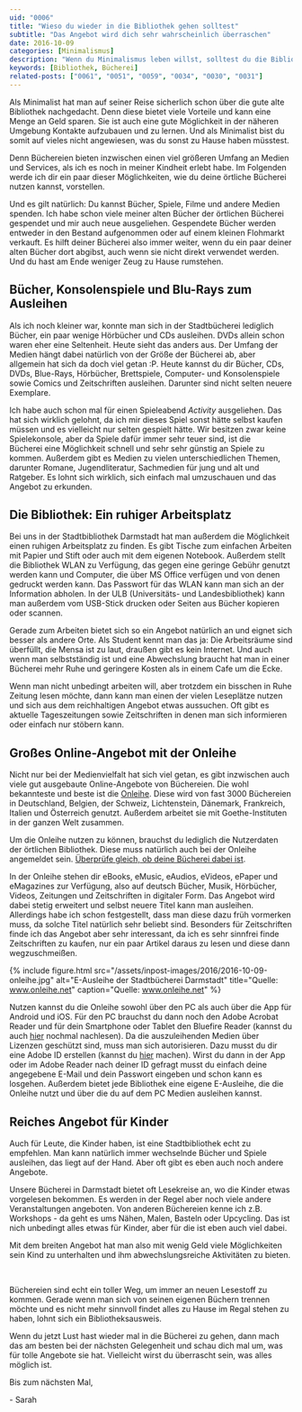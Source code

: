 ```yaml
---
uid: "0006"
title: "Wieso du wieder in die Bibliothek gehen solltest"
subtitle: "Das Angebot wird dich sehr wahrscheinlich überraschen"
date: 2016-10-09
categories: [Minimalismus]
description: "Wenn du Minimalismus leben willst, solltest du die Bibliothek nutzen. Du kannst dort nicht nur Bücher leihen und es gibt inzwischen ein großes Online-Angebot."
keywords: [Bibliothek, Bücherei]
related-posts: ["0061", "0051", "0059", "0034", "0030", "0031"]
---
```

Als Minimalist hat man auf seiner Reise sicherlich schon über die gute alte Bibliothek nachgedacht. Denn diese bietet viele Vorteile und kann eine Menge an Geld sparen. Sie ist auch eine gute Möglichkeit in der näheren Umgebung Kontakte aufzubauen und zu lernen. Und als Minimalist bist du somit auf vieles nicht angewiesen, was du sonst zu Hause haben müsstest.

Denn Büchereien bieten inzwischen einen viel größeren Umfang an Medien und Services, als ich es noch in meiner Kindheit erlebt habe. Im Folgenden werde ich dir ein paar dieser Möglichkeiten, wie du deine örtliche Bücherei nutzen kannst, vorstellen.
<!--more-->

Und es gilt natürlich: Du kannst Bücher, Spiele, Filme und andere Medien spenden. Ich habe schon viele meiner alten Bücher der örtlichen Bücherei gespendet und mir auch neue ausgeliehen. Gespendete Bücher werden entweder in den Bestand aufgenommen oder auf einem kleinen Flohmarkt verkauft. Es hilft deiner Bücherei also immer weiter, wenn du ein paar deiner alten Bücher dort abgibst, auch wenn sie nicht direkt verwendet werden. Und du hast am Ende weniger Zeug zu Hause rumstehen.

## Bücher, Konsolenspiele und Blu-Rays zum Ausleihen
Als ich noch kleiner war, konnte man sich in der Stadtbücherei lediglich Bücher, ein paar wenige Hörbücher und CDs ausleihen. DVDs allein schon waren eher eine Seltenheit. Heute sieht das anders aus. Der Umfang der Medien hängt dabei natürlich von der Größe der Bücherei ab, aber allgemein hat sich da doch viel getan :P. Heute kannst du dir Bücher, CDs, DVDs, Blue-Rays, Hörbücher, Brettspiele, Computer- und Konsolenspiele sowie Comics und Zeitschriften ausleihen. Darunter sind nicht selten neuere Exemplare.

Ich habe auch schon mal für einen Spieleabend _Activity_ ausgeliehen. Das hat sich wirklich gelohnt, da ich mir dieses Spiel sonst hätte selbst kaufen müssen und es vielleicht nur selten gespielt hätte. Wir besitzen zwar keine Spielekonsole, aber da Spiele dafür immer sehr teuer sind, ist die Bücherei eine Möglichkeit schnell und sehr sehr günstig an Spiele zu kommen. Außerdem gibt es Medien zu vielen unterschiedlichen Themen, darunter Romane, Jugendliteratur, Sachmedien für jung und alt und Ratgeber. Es lohnt sich wirklich, sich einfach mal umzuschauen und das Angebot zu erkunden.

## Die Bibliothek: Ein ruhiger Arbeitsplatz
Bei uns in der Stadtbibliothek Darmstadt hat man außerdem die Möglichkeit einen ruhigen Arbeitsplatz zu finden. Es gibt Tische zum einfachen Arbeiten mit Papier und Stift oder auch mit dem eigenen Notebook. Außerdem stellt die Bibliothek WLAN zu Verfügung, das gegen eine geringe Gebühr genutzt werden kann und Computer, die über MS Office verfügen und von denen gedruckt werden kann. Das Passwort für das WLAN kann man sich an der Information abholen. In der ULB (Universitäts- und Landesbibliothek) kann man außerdem vom USB-Stick drucken oder Seiten aus Bücher kopieren oder scannen.

Gerade zum Arbeiten bietet sich so ein Angebot natürlich an und eignet sich besser als andere Orte. Als Student kennt man das ja: Die Arbeitsräume sind überfüllt, die Mensa ist zu laut, draußen gibt es kein Internet. Und auch wenn man selbstständig ist und eine Abwechslung braucht hat man in einer Bücherei mehr Ruhe und geringere Kosten als in einem Cafe um die Ecke.

Wenn man nicht unbedingt arbeiten will, aber trotzdem ein bisschen in Ruhe Zeitung lesen möchte, dann kann man einen der vielen Leseplätze nutzen und sich aus dem reichhaltigen Angebot etwas aussuchen. Oft gibt es aktuelle Tageszeitungen sowie Zeitschriften in denen man sich informieren oder einfach nur stöbern kann.

## Großes Online-Angebot mit der Onleihe
Nicht nur bei der Medienvielfalt hat sich viel getan, es gibt inzwischen auch viele gut ausgebaute Online-Angebote von Büchereien. Die wohl bekannteste und beste ist die [Onleihe](http://www.onleihe.net/). Diese wird von fast 3000 Büchereien in Deutschland, Belgien, der Schweiz, Lichtenstein, Dänemark, Frankreich, Italien und Österreich genutzt. Außerdem arbeitet sie mit Goethe-Instituten in der ganzen Welt zusammen.

Um die Onleihe nutzen zu können, brauchst du lediglich die Nutzerdaten der örtlichen Bibliothek. Diese muss natürlich auch bei der Onleihe angemeldet sein. [Überprüfe gleich, ob deine Bücherei dabei ist](http://www.onleihe.net/ihre-onleihe-finden.html).

In der Onleihe stehen dir eBooks, eMusic, eAudios, eVideos, ePaper und eMagazines zur Verfügung, also auf deutsch Bücher, Musik, Hörbücher, Videos, Zeitungen und Zeitschriften in digitaler Form. Das Angebot wird dabei stetig erweitert und selbst neuere Titel kann man ausleihen. Allerdings habe ich schon festgestellt, dass man diese dazu früh vormerken muss, da solche Titel natürlich sehr beliebt sind. Besonders für Zeitschriften finde ich das Angebot aber sehr interessant, da ich es sehr sinnfrei finde Zeitschriften zu kaufen, nur ein paar Artikel daraus zu lesen und diese dann wegzuschmeißen.

{% include figure.html src="/assets/inpost-images/2016/2016-10-09-onleihe.jpg" alt="E-Ausleihe der Stadtbücherei Darmstadt" title="Quelle: www.onleihe.net" caption="Quelle: www.onleihe.net" %}

Nutzen kannst du die Onleihe sowohl über den PC als auch über die App für Android und iOS. Für den PC brauchst du dann noch den Adobe Acrobat Reader und für dein Smartphone oder Tablet den Bluefire Reader (kannst du auch [hier](http://www.onleihe.net/fuer-leser-hoerer-zuschauer/nutzung-mit-app.html) nochmal nachlesen). Da die auszuleihenden Medien über Lizenzen geschützt sind, muss man sich autorisieren. Dazu musst du dir eine Adobe ID erstellen (kannst du [hier](https://adobeid-na1.services.adobe.com/renga-idprovider/pages/create_account?client_id=SunbreakWebUI1&callback=https://ims-na1.adobelogin.com/ims/adobeid/SunbreakWebUI1/AdobeID/token%3Fredirect_uri%3Dhttps%253A%252F%252Faccounts.adobe.com%252F%2523from_ims%253Dtrue%2526old_hash%253D%2526api%253Dauthorize%2526reauth%253Dforce%26scope%3DAdobeID%252Copenid%252Csunbreak%252Cacct_mgmt_webui%252Cgnav%252Cadditional_info.account_type%252Csao.cce_private%252Ccreative_cloud%252Cread_countries_regions%252Cupdate_profile.password%252Cadditional_info.roles%252Cupdate_profile.userPermissions%252Cupdate_profile.change_password%252Creauthenticated&client_redirect=https://ims-na1.adobelogin.com/ims/redirect/SunbreakWebUI1%3Fclient_redirect%3Dhttps%253A%252F%252Faccounts.adobe.com%252F%2523from_ims%253Dtrue%2526old_hash%253D%2526api%253Dauthorize%2526reauth%253Dforce&denied_callback=https://ims-na1.adobelogin.com/ims/denied/SunbreakWebUI1%3Fredirect_uri%3Dhttps%253A%252F%252Faccounts.adobe.com%252F%2523from_ims%253Dtrue%2526old_hash%253D%2526api%253Dauthorize%2526reauth%253Dforce%26response_type%3Dtoken%26scope%3DAdobeID%252Copenid%252Csunbreak%252Cacct_mgmt_webui%252Cgnav%252Cadditional_info.account_type%252Csao.cce_private%252Ccreative_cloud%252Cread_countries_regions%252Cupdate_profile.password%252Cadditional_info.roles%252Cupdate_profile.userPermissions%252Cupdate_profile.change_password%252Creauthenticated&display=web_v2&locale=de_DE&relay=11596453-4755-41c1-886e-ee38e08ca4f3&flow=true&flow_type=token&idp_flow_type=login&reauthenticate=force) machen). Wirst du dann in der App oder im Adobe Reader nach deiner ID gefragt musst du einfach deine angegebene E-Mail und dein Passwort eingeben und schon kann es losgehen. Außerdem bietet jede Bibliothek eine eigene E-Ausleihe, die die Onleihe nutzt und über die du auf dem PC Medien ausleihen kannst.

## Reiches Angebot für Kinder
Auch für Leute, die Kinder haben, ist eine Stadtbibliothek echt zu empfehlen. Man kann natürlich immer wechselnde Bücher und Spiele ausleihen, das liegt auf der Hand. Aber oft gibt es eben auch noch andere Angebote.

Unsere Bücherei in Darmstadt bietet oft Lesekreise an, wo die Kinder etwas vorgelesen bekommen. Es werden in der Regel aber noch viele andere Veranstaltungen angeboten. Von anderen Büchereien kenne ich z.B. Workshops - da geht es ums Nähen, Malen, Basteln oder Upcycling. Das ist nich unbedingt alles etwas für Kinder, aber für die ist eben auch viel dabei.

Mit dem breiten Angebot hat man also mit wenig Geld viele Möglichkeiten sein Kind zu unterhalten und ihm abwechslungsreiche Aktivitäten zu bieten.

&nbsp;

Büchereien sind echt ein toller Weg, um immer an neuen Lesestoff zu kommen. Gerade wenn man sich von seinen eigenen Büchern trennen möchte und es nicht mehr sinnvoll findet alles zu Hause im Regal stehen zu haben, lohnt sich ein Bibliotheksausweis.

Wenn du jetzt Lust hast wieder mal in die Bücherei zu gehen, dann mach das am besten bei der nächsten Gelegenheit und schau dich mal um, was für tolle Angebote sie hat. Vielleicht wirst du überrascht sein, was alles möglich ist.

Bis zum nächsten Mal,

\- Sarah
